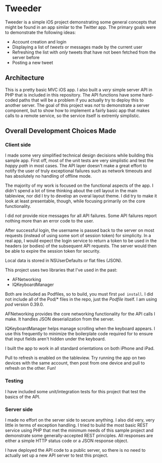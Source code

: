 # Tweeder

Tweeder is a simple iOS project demonstrating some general concepts that might be found in an app similar to the Twitter app. The primary goals were to demonstrate the following ideas:

- Account creation and login
- Displaying a list of _tweets_ or messages made by the current user
- Refreshing the list with *only* tweets that have not been fetched from the server before
- Posting a new tweet

## Architecture

This is a pretty basic MVC iOS app. I also built a *very* simple server API in PHP that is included in this repository. The API functions have some hard-coded paths that will be a problem if you actually try to deploy this to another server. The goal of this project was *not* to demonstrate a server component, but to show how to implement a fairly basic app that makes calls to a remote service, so the service itself is extremly simplistic. 

## Overall Development Choices Made

### Client side

I made some very simplified technical design decisions while building this sample app. First off, most of the unit tests are very simplistic and test the *happy path* in most cases. The API layer doesn't make a great effort to notify the user of truly exceptional failures such as network timeouts and has absolutely no handling of offline mode.

The majority of my work is focused on the functional aspects of the app. I didn't spend a lot of time thinking about the cell layout in the main tableview, nor did I try to develop an overal layout theme. I did try to make it look at least presentable, though, while focusing primarily on the core functionality.

I did *not* provide nice messages for all API failures. Some API failures report nothing more than an error code to the user. 

After successful login, the username is passed back to the server on most requests (instead of using some sort of session token) for simplicity. In a real app, I would expect the login service to return a token to be used in the headers (or bodies) of the subsequent API requests. The server would then be able to expire the session token for security.

Local data is stored in NSUserDefaults or flat files (JSON). 

This project uses two libraries that I've used in the past:
- AFNetworking
- IQKeyboardManager

Both are included as Podfiles, so to build, you must first `pod install`. I did not include all of the Pod/* files in the repo, just the *Podfile* itself. I am using *pod* version 0.39.0.

AFNetworking provides the core networking functionality for the API calls I make. It handles JSON deserialization from the server. 

IQKeyboardManager helps manage scrolling when the keyboard appears. I use this frequently to minimize the boilerplate code required for to ensure that input fields aren't hidden under the keyboard.

I built the app to work in all standard orientations on both iPhone and iPad.

Pull to refresh is enabled on the tableview. Try running the app on two devices with the same account, then post from one device and pull to refresh on the other. Fun!

### Testing

I have included some unit/integration tests for this project that test the basics of the API. 

### Server side

I made no effort on the server side to secure anything. I also did very, very little in terms of exception handling. I tried to build the most basic REST service using PHP that met the minimum needs of this sample project and demonstrate some generally-accepted REST principles. All responses are either a simple HTTP status code or a JSON response object.

I have deployed the API code to a public server, so there is no need to actually set up a new API server to test this project.

